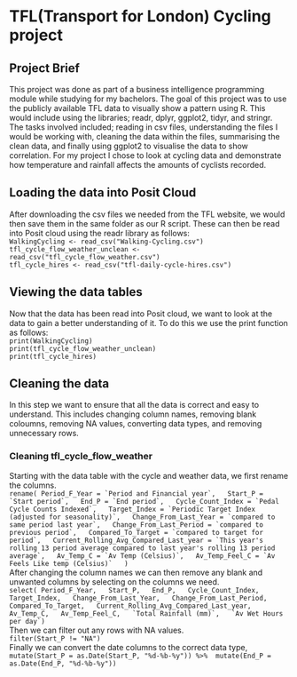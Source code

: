 # TFL(Transport for London) Cycling project

## Project Brief
This project was done as part of a business intelligence programming module while studying for my bachelors. The goal of this project was to use the publicly available TFL data to visually show a pattern using R. This would include using the libraries; readr, dplyr, ggplot2, tidyr, and stringr.
The tasks involved included; reading in csv files, understanding the files I would be working with, cleaning the data within the files, summarising the clean data, and finally using ggplot2 to visualise the data to show correlation. For my project I chose to look at cycling data and demonstrate how temperature and rainfall affects the amounts of cyclists recorded.

## Loading the data into Posit Cloud  
After downloading the csv files we needed from the TFL website, we would then save them in the same folder as our R script. These can then be read into Posit cloud using the readr library as follows:  
`WalkingCycling <- read_csv("Walking-Cycling.csv")`  
`tfl_cycle_flow_weather_unclean <- read_csv("tfl_cycle_flow_weather.csv")`  
`tfl_cycle_hires <- read_csv("tfl-daily-cycle-hires.csv")`  

## Viewing the data tables  
Now that the data has been read into Posit cloud, we want to look at the data to gain a better understanding of it. To do this we use the print function as follows:  
`print(WalkingCycling)`  
`print(tfl_cycle_flow_weather_unclean)`  
`print(tfl_cycle_hires)`  

## Cleaning the data  
In this step we want to ensure that all the data is correct and easy to understand. This includes changing column names, removing blank coloumns, removing NA values, converting data types, and removing unnecessary rows.
### Cleaning tfl_cycle_flow_weather  
Starting with the data table with the cycle and weather data, we first rename the columns.  
``rename(
    Period_F_Year = `Period and Financial year`,  
    Start_P = `Start period`,  
    End_P = `End period`,  
    Cycle_Count_Index = `Pedal Cycle Counts Indexed`,  
    Target_Index = `Periodic Target Index (adjusted for seasonality)`,  
    Change_From_Last_Year = `compared to same period last year`,  
    Change_From_Last_Period = `compared to previous period`,  
    Compared_To_Target = `compared to target for period`,  
    Current_Rolling_Avg_Compared_Last_year = `This year's rolling 13 period average compared to last year's rolling 13 period average`,  
    Av_Temp_C = `Av Temp (Celsius)`,  
    Av_Temp_Feel_C = `Av Feels Like temp (Celsius)`  
  )``  
  After changing the column names we can then remove any blank and unwanted columns by selecting on the columns we need.  
  ``select(
    Period_F_Year,  
    Start_P,  
    End_P,  
    Cycle_Count_Index,  
    Target_Index,  
    Change_From_Last_Year,  
    Change_From_Last_Period,  
    Compared_To_Target,  
    Current_Rolling_Avg_Compared_Last_year,   
    Av_Temp_C,  
    Av_Temp_Feel_C,  
    `Total Rainfall (mm)`,  
    `Av Wet Hours per day`) ``  
Then we can filter out any rows with NA values.  
`filter(Start_P != "NA")`  
Finally we can convert the date columns to the correct data type,  
`mutate(Start_P = as.Date(Start_P, "%d-%b-%y")) %>% 
  mutate(End_P = as.Date(End_P, "%d-%b-%y"))`
























    
  
